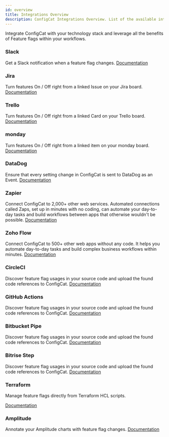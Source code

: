 ```yaml
---
id: overview
title: Integrations Overview
description: ConfigCat Integrations Overview. List of the available integrations like Datadog, GitHub, CircleCI, Bitbucket, Bitrise, Slack, Trello, Zapier, Jira, Terraform, Amplitude
---
```


Integrate ConfigCat with your technology stack and leverage all the benefits of Feature flags within your workflows.

### Slack

Get a Slack notification when a feature flag changes.
[Documentation](integrations/slack.md)

### Jira

Turn features On / Off right from a linked Issue on your Jira board.
[Documentation](integrations/jira.md)

### Trello

Turn features On / Off right from a linked Card on your Trello board.
[Documentation](integrations/trello.md)

### monday

Turn features On / Off right from a linked item on your monday board.
[Documentation](integrations/monday.md)

### DataDog

Ensure that every setting change in ConfigCat is sent to DataDog as an Event.
[Documentation](integrations/datadog.md)

### Zapier

Connect ConfigCat to 2,000+ other web services. Automated connections called Zaps, set up in minutes with no coding, can automate your day-to-day tasks and build workflows between apps that otherwise wouldn't be possible.
[Documentation](integrations/zapier.md)

### Zoho Flow

Connect ConfigCat to 500+ other web apps without any code. It helps you automate day-to-day tasks and build complex business workflows within minutes.
[Documentation](integrations/zoho-flow.md)

### CircleCI

Discover feature flag usages in your source code and upload the found code references to ConfigCat.
[Documentation](integrations/circleci.md)

### GitHub Actions

Discover feature flag usages in your source code and upload the found code references to ConfigCat.
[Documentation](integrations/github.md)

### Bitbucket Pipe

Discover feature flag usages in your source code and upload the found code references to ConfigCat.
[Documentation](integrations/bitbucket.md)

### Bitrise Step

Discover feature flag usages in your source code and upload the found code references to ConfigCat.
[Documentation](integrations/bitrise.md)

### Terraform

Manage feature flags directly from Terraform HCL scripts.

[Documentation](integrations/terraform.md)

### Amplitude

Annotate your Amplitude charts with feature flag changes.
[Documentation](integrations/amplitude.md)
